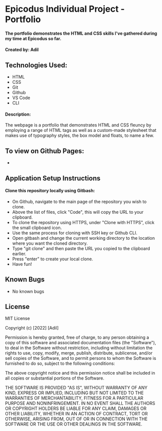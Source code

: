 # Epicodus Individual Project - Portfolio
#### The portfolio demonstrates the HTML and CSS skills I've gathered during my time at Epicodus so far. 
#### Created by: Adil 

## Technologies Used: 

* HTML
* CSS
* Git
* Github
* VS Code
* CLI 

#### Description: 
The webpage is a portfolio that demonstrates HTML and CSS fleuncy by employing a range of HTML tags 
as well as a custom-made stylesheet that makes use of typography styles, the box model and floats, to name a few. 

## To view on Github Pages: 
* 

## Application Setup Instructions
#### Clone this repository locally using Gitbash: 
* On Github, navigate to the main page of the repository you wish to clone. 
* Above the list of files, click "Code", this will copy the URL to your clipboard.
* To clone the repository using HTTPS, under "Clone with HTTPS", click the small clipboard icon. 
* Use the same process for cloning with SSH key or Github CLI.
* Open gitbash and change the current working directory to the location where you want the cloned directory.
* Type "git clone" and then paste the URL you copied to the clipboard earlier.
* Press "enter" to create your local clone. 
* Have fun! 

## Known Bugs
* No known bugs

## License

MIT License

Copyright (c) [2022] [Adil]

Permission is hereby granted, free of charge, to any person obtaining a copy
of this software and associated documentation files (the "Software"), to deal
in the Software without restriction, including without limitation the rights
to use, copy, modify, merge, publish, distribute, sublicense, and/or sell
copies of the Software, and to permit persons to whom the Software is
furnished to do so, subject to the following conditions:

The above copyright notice and this permission notice shall be included in all
copies or substantial portions of the Software.

THE SOFTWARE IS PROVIDED "AS IS", WITHOUT WARRANTY OF ANY KIND, EXPRESS OR
IMPLIED, INCLUDING BUT NOT LIMITED TO THE WARRANTIES OF MERCHANTABILITY,
FITNESS FOR A PARTICULAR PURPOSE AND NONINFRINGEMENT. IN NO EVENT SHALL THE
AUTHORS OR COPYRIGHT HOLDERS BE LIABLE FOR ANY CLAIM, DAMAGES OR OTHER
LIABILITY, WHETHER IN AN ACTION OF CONTRACT, TORT OR OTHERWISE, ARISING FROM,
OUT OF OR IN CONNECTION WITH THE SOFTWARE OR THE USE OR OTHER DEALINGS IN THE
SOFTWARE.

